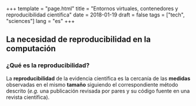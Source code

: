 +++
template = "page.html"
title = "Entornos virtuales, contenedores y reproducibilidad científica"
date =  2018-01-19
draft = false
tags = ["tech", "sciences"]
lang = "es"
+++


## La necesidad de reproducibilidad en la computación

### ¿Qué es la reproducibilidad?

La **reproducibilidad** de la evidencia científica es la cercanía de las **medidas** observadas en el mismo **tamaño** siguiendo el correspondiente método descrito (*e.g.* una publicación revisada por pares y su código fuente en una revista científica).